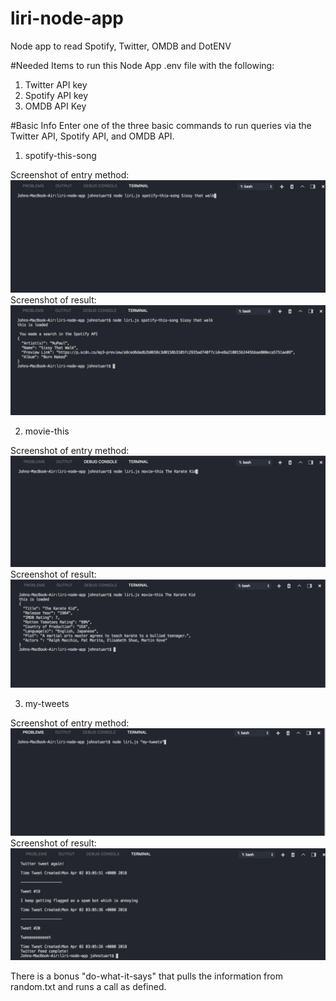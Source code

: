 # liri-node-app
Node app to read Spotify, Twitter, OMDB and DotENV

#Needed Items to run this Node App
.env file with the following:
1. Twitter API key
2. Spotify API key
3. OMDB API Key

#Basic Info
Enter one of the three basic commands to run queries via the Twitter API, Spotify API, and OMDB API.
1. spotify-this-song

Screenshot of entry method:
![entry](./screenshots/Spotify-Example.png?raw=true)
Screenshot of result:
![result](./screenshots/Spotify-Finished.png?raw=true)

2. movie-this

Screenshot of entry method:
![entry](./screenshots/Movie-Example.png?raw=true)
Screenshot of result:
![result](./screenshots/Movie-Finished.png?raw=true)


3. my-tweets

Screenshot of entry method:
![entry](./screenshots/Tweet-Example.png?raw=true)
Screenshot of result:
![result](./screenshots/Tweet-Finished.png?raw=true)


There is a bonus "do-what-it-says" that pulls the information from random.txt and runs a call as defined.
